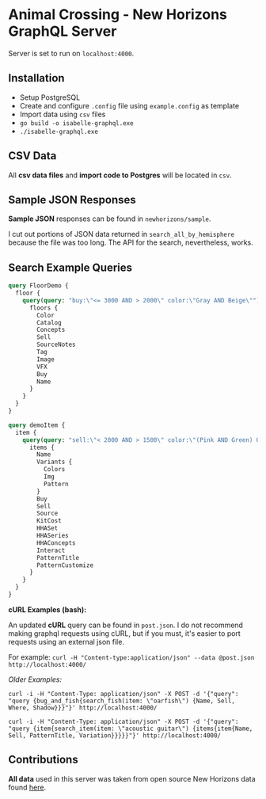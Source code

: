 # Animal Crossing - New Horizons GraphQL Server

Server is set to run on `localhost:4000`.

## Installation

* Setup PostgreSQL
* Create and configure `.config` file using `example.config` as template
* Import data using `csv` files
* `go build -o isabelle-graphql.exe`
* `./isabelle-graphql.exe`

## CSV Data

All **csv data files** and **import code to Postgres** will be located in `csv`.

## Sample JSON Responses

**Sample JSON** responses can be found in `newhorizons/sample`.

I cut out portions of JSON data returned in `search_all_by_hemisphere` because the file was too long. The API for the search, nevertheless, works.

## Search Example Queries

```graphql
query FloorDemo {
  floor {
    query(query: "buy:\"<= 3000 AND > 2000\" color:\"Gray AND Beige\"") {
      floors {
        Color
        Catalog
        Concepts
        Sell
        SourceNotes
        Tag
        Image
        VFX
        Buy
        Name
      }
    }
  }
}
```

```graphql
query demoItem {
  item {
    query(query: "sell:\"< 2000 AND > 1500\" color:\"(Pink AND Green) OR Orange\"") {
      items {
        Name
        Variants {
          Colors
          Img
          Pattern
        }
        Buy
        Sell
        Source
        KitCost
        HHASet
        HHASeries
        HHAConcepts
        Interact
        PatternTitle
        PatternCustomize
      }
    }
  }
}
```

**cURL Examples (bash):**

An updated **cURL** query can be found in `post.json`. I do not recommend making graphql requests using cURL, but if you must, it's easier to port requests using an external json file.

For example: `curl -H "Content-type:application/json" --data @post.json http://localhost:4000/`

_Older Examples:_

`curl -i -H "Content-Type: application/json" -X POST -d '{"query": "query {bug_and_fish{search_fish(item: \"oarfish\") {Name, Sell, Where, Shadow}}}"}' http://localhost:4000/`

`curl -i -H "Content-Type: application/json" -X POST -d '{"query": "query {item{search_item(item: \"acoustic guitar\") {items{item{Name, Sell, PatternTitle, Variation}}}}}"}' http://localhost:4000/`

## Contributions

**All data** used in this server was taken from open source New Horizons data found [here](https://docs.google.com/spreadsheets/d/13d_LAJPlxMa_DubPTuirkIV4DERBMXbrWQsmSh8ReK4/).

